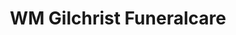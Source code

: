---
title: "WM Gilchrist Funeralcare"
url: /aberdeen/wm-gilchrist-funeralcare/
shop: funeral directors
---